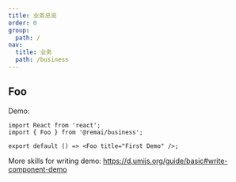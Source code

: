 ```yaml
---
title: 业务总览
order: 0
group:
  path: /
nav:
  title: 业务
  path: /business
---
```


## Foo

Demo:

```tsx
import React from 'react';
import { Foo } from '@remai/business';

export default () => <Foo title="First Demo" />;
```

More skills for writing demo: https://d.umijs.org/guide/basic#write-component-demo
